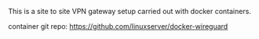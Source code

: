 This is a site to site VPN gateway setup carried out with docker containers.


container git repo:
https://github.com/linuxserver/docker-wireguard
